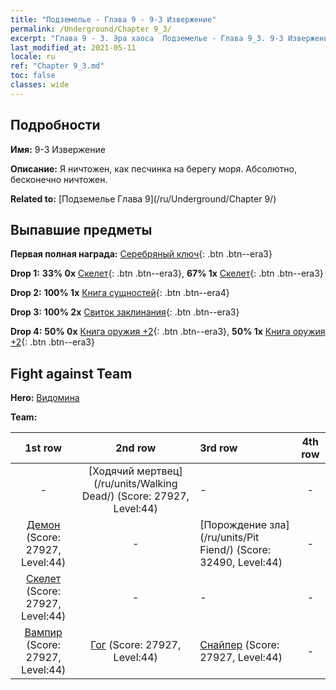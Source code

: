 ```yaml
---
title: "Подземелье - Глава 9 - 9-3 Извержение"
permalink: /Underground/Chapter 9_3/
excerpt: "Глава 9 - 3. Эра хаоса  Подземелье - Глава 9_3. 9-3 Извержение"
last_modified_at: 2021-05-11
locale: ru
ref: "Chapter 9_3.md"
toc: false
classes: wide
---
```


## Подробности

 **Имя:** 9-3 Извержение

 **Описание:** Я ничтожен, как песчинка на берегу моря. Абсолютно, бесконечно ничтожен.

 **Related to:** [Подземелье Глава 9](/ru/Underground/Chapter 9/)

## Выпавшие предметы

 **Первая полная награда:** [Серебряный ключ](/ItemsRU/con_693/){: .btn .btn--era3}

 **Drop 1:** **33% 0x** [Скелет](/ItemsRU/unt_208/){: .btn .btn--era3}, **67% 1x** [Скелет](/ItemsRU/unt_208/){: .btn .btn--era3}

 **Drop 2:** **100% 1x** [Книга сущностей](/ItemsRU/mat_39/){: .btn .btn--era4}

 **Drop 3:** **100% 2x** [Свиток заклинания](/ItemsRU/con_694/){: .btn .btn--era3}

 **Drop 4:** **50% 0x** [Книга оружия +2](/ItemsRU/mat_32/){: .btn .btn--era3}, **50% 1x** [Книга оружия +2](/ItemsRU/mat_32/){: .btn .btn--era3}


## Fight against Team
 **Hero:** [Видомина](/ru/heroes/Vidomina/)

 **Team:**


  | 1st row | 2nd row | 3rd row | 4th row |
  |:----:|:----:|:----|:----:|
  | - | [Ходячий мертвец](/ru/units/Walking Dead/) (Score: 27927, Level:44)  | - | - |
  | [Демон](/ru/units/Demon/) (Score: 27927, Level:44)  | - | [Порождение зла](/ru/units/Pit Fiend/) (Score: 32490, Level:44)  | - |
  | [Скелет](/ru/units/Skeleton/) (Score: 27927, Level:44)  | - | - | - |
  | [Вампир](/ru/units/Vampire/) (Score: 27927, Level:44)  | [Гог](/ru/units/Gog/) (Score: 27927, Level:44)  | [Снайпер](/ru/units/Sharpshooter/) (Score: 27927, Level:44)  | - |


